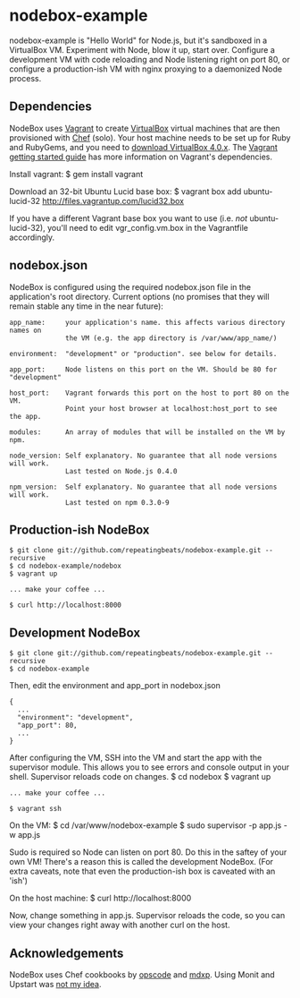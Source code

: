 # nodebox-example

nodebox-example is "Hello World" for Node.js, but it's sandboxed in a VirtualBox VM. Experiment with Node, blow it up, start over. Configure a development VM with code reloading and Node listening right on port 80, or configure a production-ish VM with nginx proxying to a daemonized Node process.

## Dependencies

NodeBox uses [Vagrant](http://www.vagrantup.com") to create [VirtualBox](http://www.virtualbox.org) virtual machines that are then provisioned with [Chef](http://www.opscode.com/chef) (solo). Your host machine needs to be set up for Ruby and RubyGems, and you need to [download VirtualBox 4.0.x](http://www.virtualbox.org/wiki/Downloads). The [Vagrant getting started guide](http://vagrantup.com/docs/getting-started/index.html) has more information on Vagrant's dependencies.

Install vagrant:
    $ gem install vagrant

Download an 32-bit Ubuntu Lucid base box:
    $ vagrant box add ubuntu-lucid-32 http://files.vagrantup.com/lucid32.box

If you have a different Vagrant base box you want to use (i.e. _not_ ubuntu-lucid-32), you'll need to edit vgr_config.vm.box in the Vagrantfile accordingly.

## nodebox.json

NodeBox is configured using the required nodebox.json file in the application's root directory. Current options (no promises that they will remain stable any time in the near future):

    app_name:     your application's name. this affects various directory names on
                  the VM (e.g. the app directory is /var/www/app_name/)

    environment:  "development" or "production". see below for details.

    app_port:     Node listens on this port on the VM. Should be 80 for "development"

    host_port:    Vagrant forwards this port on the host to port 80 on the VM.
                  Point your host browser at localhost:host_port to see the app.

    modules:      An array of modules that will be installed on the VM by npm.

    node_version: Self explanatory. No guarantee that all node versions will work.
                  Last tested on Node.js 0.4.0

    npm_version:  Self explanatory. No guarantee that all node versions will work.
                  Last tested on npm 0.3.0-9

## Production-ish NodeBox

    $ git clone git://github.com/repeatingbeats/nodebox-example.git --recursive
    $ cd nodebox-example/nodebox
    $ vagrant up

    ... make your coffee ...

    $ curl http://localhost:8000

## Development NodeBox

    $ git clone git://github.com/repeatingbeats/nodebox-example.git --recursive
    $ cd nodebox-example

Then, edit the environment and app_port in nodebox.json

    {
      ...
      "environment": "development",
      "app_port": 80,
      ...
    }

After configuring the VM, SSH into the VM and start the app with the supervisor module. This allows you to see errors and console output in your shell. Supervisor reloads code on changes.
    $ cd nodebox
    $ vagrant up

    ... make your coffee ...

    $ vagrant ssh

On the VM:
    $ cd /var/www/nodebox-example
    $ sudo supervisor -p app.js -w app.js

Sudo is required so Node can listen on port 80. Do this in the saftey of your own VM! There's a reason this is called the development NodeBox. (For extra caveats, note that even the production-ish box is caveated with an 'ish')

On the host machine:
    $ curl http://localhost:8000

Now, change something in app.js. Supervisor reloads the code, so you can view your changes right away with another curl on the host.

## Acknowledgements

NodeBox uses Chef cookbooks by [opscode](https://github.com/opscode/cookbooks) and [mdxp](https://github.com/mdxp/cookbooks). Using Monit and Upstart was [not my idea](http://howtonode.org/deploying-node-upstart-monit).


